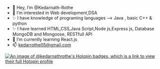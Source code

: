 - 👋 Hey, I’m @Kedarnath-Rothe
- 👀 I’m interested in Web development,DSA
- ✨ I have knowledge of programing languages --> Java , basic C++ & python
- ✨ I have learned HTML,CSS,Java Script,Node js,Express js, Database MongoDB and Mongoose, RESTfull API
- 🌱 I’m currently learning React.js   
- 📫 kedarrothe05@gmail.com

<!---
Kedarnath-Rothe/Kedarnath-Rothe is a ✨ special ✨ repository because its `README.md` (this file) appears on your GitHub profile.
You can click the Preview link to take a look at your changes.
--->
[![An image of @kedarnathrothe's Holopin badges, which is a link to view their full Holopin profile](https://holopin.me/kedarnathrothe)](https://holopin.io/@kedarnathrothe)
